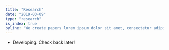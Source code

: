 ```yaml
---
title: "Research"
date: "2019-03-09"
type: "research"
is_index: true
byline: "We create papers lorem ipsum dolor sit amet, consectetur adipiscing elit, sed do eiusmod tempor incididunt."
---
```

- Developing. Check back later!